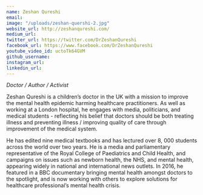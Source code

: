 ```yaml
---
name: Zeshan Qureshi
email: 
image: "/uploads/zeshan-quershi-2.jpg"
website_url: http://zeshanqureshi.com/
medium_url: 
twitter_url: https://twitter.com/DrZeshanQureshi
facebook_url: https://www.facebook.com/DrZeshanQureshi
youtube_video_id: uctoTk64GVM
github_username: 
instagram_url: 
linkedin_url: 
---
```


*Doctor / Author / Activist*

Zeshan Qureshi is a children’s doctor in the UK with a mission to improve the mental health epidemic harming healthcare practitioners. As well as working at a London hospital, he engages with media, politicians, and medical students - reflecting his belief that doctors should be both treating illness and preventing illness / improving quality of care through improvement of the medical system.

He has edited nine medical textbooks and has lectured over 8, 000 students across the world over two years. He is a media and parliamentary representative of the Royal College of Paediatrics and Child Health, and campaigns on issues such as newborn health, the NHS, and mental health, appearing widely in national and international news outlets. In 2016, he featured in a BBC documentary bringing mental health amongst doctors to the spotlight, and is now working with others to explore solutions for healthcare professional’s mental health crisis.
